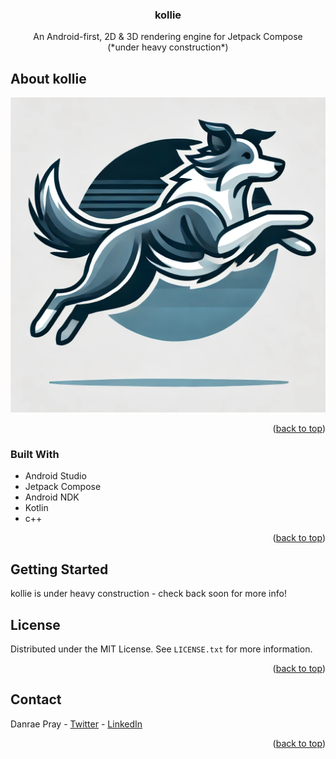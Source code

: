 <a id="readme-top"></a>

<div align="center">

<h3 align="center">kollie</h3>

<p align="center">
An Android-first, 2D & 3D rendering engine for Jetpack Compose
<br />
(*under heavy construction*)
</p>

</div>


<!-- ABOUT THE PROJECT -->
## About kollie

![kollie-logo](./kollie-logo.png)

<p align="right">(<a href="#readme-top">back to top</a>)</p>



### Built With

* Android Studio
* Jetpack Compose
* Android NDK
* Kotlin
* c++

<p align="right">(<a href="#readme-top">back to top</a>)</p>



<!-- GETTING STARTED -->
## Getting Started

kollie is under heavy construction - check back soon for more info!

<!-- LICENSE -->
## License

Distributed under the MIT License. See `LICENSE.txt` for more information.

<p align="right">(<a href="#readme-top">back to top</a>)</p>



<!-- CONTACT -->
## Contact

Danrae Pray - [Twitter](https://x.com/DanraeP) - [LinkedIn](https://www.linkedin.com/in/danraepray/)

<p align="right">(<a href="#readme-top">back to top</a>)</p>


<!-- MARKDOWN LINKS & IMAGES -->
<!-- https://www.markdownguide.org/basic-syntax/#reference-style-links -->

[android-studio]: https://developer.android.com/studio

[jetpack-compose]: https://developer.android.com/compose

[android-ndk]: https://developer.android.com/ndk

[kotlin]: https://developer.android.com/kotlin

[cpp]: https://developer.android.com/ndk